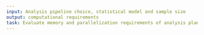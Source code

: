 ```yaml
---
input: Analysis pipeline choice, statistical model and sample size
output: computational requirements
task: Evaluate memory and parallelization requirements of analysis plan
---
```

